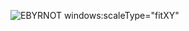 ![EBYRNOT](https://user-images.githubusercontent.com/68111911/118180186-519f3c80-b447-11eb-868b-6feb55c3057a.png)
windows:scaleType="fitXY"
